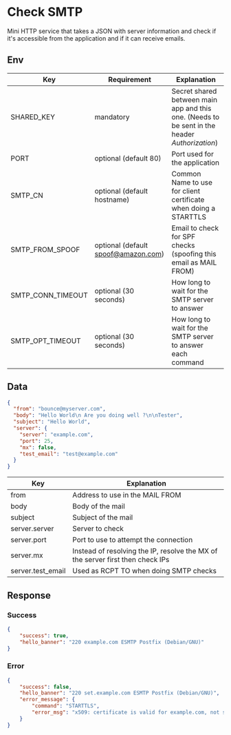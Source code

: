 # Check SMTP

Mini HTTP service that takes a JSON with server information and check
 if it's accessible from the application and if it can receive emails.

## Env

| Key        | Requirement           | Explanation                                                                                   |
|------------|-----------------------|-----------------------------------------------------------------------------------------------|
| SHARED_KEY | mandatory              | Secret shared between main app and this one. (Needs to be sent in the header *Authorization*) |
| PORT       | optional (default 80)  | Port used for the application                                                                 |
| SMTP_CN | optional (default hostname)| Common Name to use for client certificate when doing a STARTTLS                                                                |
| SMTP_FROM_SPOOF | optional (default spoof@amazon.com)| Email to check for SPF checks (spoofing this email as MAIL FROM)                                              |
| SMTP_CONN_TIMEOUT | optional (30 seconds)| How long to wait for the SMTP server to answer|
| SMTP_OPT_TIMEOUT | optional (30 seconds)| How long to wait for the SMTP server to answer each command|

## Data
```json
{
  "from": "bounce@myserver.com",
  "body": "Hello World\n Are you doing well ?\n\nTester",
  "subject": "Hello World",
  "server": {
    "server": "example.com",
    "port": 25,
    "mx": false,
    "test_email": "test@example.com"
  }
}
```


| Key    | Explanation                                                                    |
|--------|--------------------------------------------------------------------------------|
| from | Address to use in the MAIL FROM|
| body | Body of the mail|
| subject | Subject of the mail|
| server.server | Server to check                                                                |
| server.port   | Port to use to attempt the connection                                          |
| server.mx     | Instead of resolving the IP, resolve the MX of the server first then check IPs |
| server.test_email     | Used as RCPT TO when doing SMTP checks |


## Response

### Success
```json
{
    "success": true,
    "hello_banner": "220 example.com ESMTP Postfix (Debian/GNU)"
}
```

### Error
```json
{
    "success": false,
    "hello_banner": "220 set.example.com ESMTP Postfix (Debian/GNU)",
    "error_message": {
        "command": "STARTTLS",
        "error_msg": "x509: certificate is valid for example.com, not set.example.com"
    }
}
```
